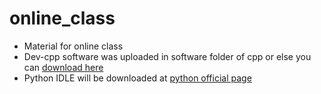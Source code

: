 # online_class
* Material for online class
* Dev-cpp software was uploaded in software folder of cpp or else you can [download here](https://sourceforge.net/projects/embarcadero-devcpp/)
* Python IDLE will be downloaded at [python official page](https://www.python.org/downloads/)